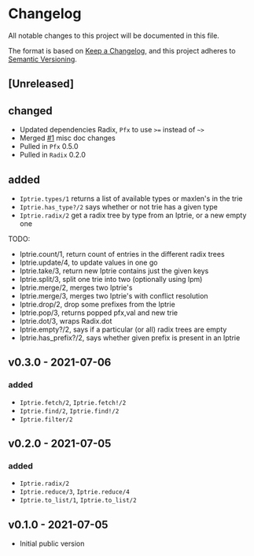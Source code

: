 # Changelog

All notable changes to this project will be documented in this file.

The format is based on [Keep a Changelog](https://keepachangelog.com/en/1.0.0/),
and this project adheres to [Semantic Versioning](https://semver.org/spec/v2.0.0.html).

## [Unreleased]

## changed
- Updated dependencies Radix, `Pfx` to use `>=` instead of `~>`
- Merged [#1](https://github.com/hertogp/iptrie/pull/1) misc doc changes
- Pulled in `Pfx` 0.5.0
- Pulled in `Radix` 0.2.0

## added
- `Iptrie.types/1` returns a list of available types or maxlen's in the trie
- `Iptrie.has_type?/2` says whether or not trie has a given type
- `Iptrie.radix/2` get a radix tree by type from an Iptrie, or a new empty one

TODO:
- Iptrie.count/1, return count of entries in the different radix trees
- Iptrie.update/4, to update values in one go
- Iptrie.take/3, return new Iptrie contains just the given keys
- Iptrie.split/3, split one trie into two (optionally using lpm)
- Iptrie.merge/2, merges two Iptrie's
- Iptrie.merge/3, merges two Iptrie's with conflict resolution
- Iptrie.drop/2, drop some prefixes from the Iptrie
- Iptrie.pop/3, returns popped pfx,val and new trie
- Iptrie.dot/3, wraps Radix.dot
- Iptrie.empty?/2, says if a particular (or all) radix trees are empty
- Iptrie.has_prefix?/2, says whether given prefix is present in an Iptrie


## v0.3.0 - 2021-07-06

### added
- `Iptrie.fetch/2`, `Iptrie.fetch!/2`
- `Iptrie.find/2`, `Iptrie.find!/2`
- `Iptrie.filter/2`

## v0.2.0 - 2021-07-05

### added
- `Iptrie.radix/2`
- `Iptrie.reduce/3`, `Iptrie.reduce/4`
- `Iptrie.to_list/1`, `Iptrie.to_list/2`

## v0.1.0 - 2021-07-05

- Initial public version
